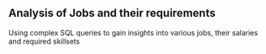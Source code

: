 <h2>Analysis of Jobs and their requirements</h2>

Using complex SQL queries to gain insights into various jobs, their salaries and required skillsets